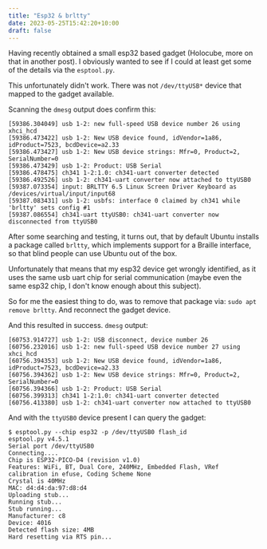 ```yaml
---
title: "Esp32 & brltty"
date: 2023-05-25T15:42:20+10:00
draft: false
---
```


Having recently obtained a small esp32 based gadget (Holocube, more on that in another post). I obviously wanted to see if I could at least get some of the details via the `esptool.py`.

This unfortunately didn't work. There was not `/dev/ttyUSB*` device that mapped to the gadget available.

Scanning the `dmesg` output does confirm this:

    [59386.304049] usb 1-2: new full-speed USB device number 26 using xhci_hcd
    [59386.473422] usb 1-2: New USB device found, idVendor=1a86, idProduct=7523, bcdDevice=a2.33
    [59386.473427] usb 1-2: New USB device strings: Mfr=0, Product=2, SerialNumber=0
    [59386.473429] usb 1-2: Product: USB Serial
    [59386.478475] ch341 1-2:1.0: ch341-uart converter detected
    [59386.492526] usb 1-2: ch341-uart converter now attached to ttyUSB0
    [59387.073354] input: BRLTTY 6.5 Linux Screen Driver Keyboard as /devices/virtual/input/input68
    [59387.083431] usb 1-2: usbfs: interface 0 claimed by ch341 while 'brltty' sets config #1
    [59387.086554] ch341-uart ttyUSB0: ch341-uart converter now disconnected from ttyUSB0

After some searching and testing, it turns out, that by default Ubuntu installs a package called `brltty`, which implements support for a Braille interface, so that blind people can use Ubuntu out of the box.

Unfortunately that means that my esp32 device get wrongly identified, as it uses the same usb uart chip for serial communication (maybe even the same esp32 chip, I don't know enough about this subject).

So for me the easiest thing to do, was to remove that package via: `sudo apt remove brltty`. And reconnect the gadget device.

And this resulted in success. `dmesg` output:

    [60753.914727] usb 1-2: USB disconnect, device number 26
    [60756.232016] usb 1-2: new full-speed USB device number 27 using xhci_hcd
    [60756.394353] usb 1-2: New USB device found, idVendor=1a86, idProduct=7523, bcdDevice=a2.33
    [60756.394362] usb 1-2: New USB device strings: Mfr=0, Product=2, SerialNumber=0
    [60756.394366] usb 1-2: Product: USB Serial
    [60756.399313] ch341 1-2:1.0: ch341-uart converter detected
    [60756.413380] usb 1-2: ch341-uart converter now attached to ttyUSB0

And with the `ttyUSB0` device present I can query the gadget:

    $ esptool.py --chip esp32 -p /dev/ttyUSB0 flash_id
    esptool.py v4.5.1
    Serial port /dev/ttyUSB0
    Connecting....
    Chip is ESP32-PICO-D4 (revision v1.0)
    Features: WiFi, BT, Dual Core, 240MHz, Embedded Flash, VRef calibration in efuse, Coding Scheme None
    Crystal is 40MHz
    MAC: d4:d4:da:97:d8:d4
    Uploading stub...
    Running stub...
    Stub running...
    Manufacturer: c8
    Device: 4016
    Detected flash size: 4MB
    Hard resetting via RTS pin...
